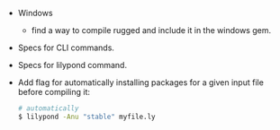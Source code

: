 - Windows
  - find a way to compile rugged and include it in the windows gem.

- Specs for CLI commands.

- Specs for lilypond command.

- Add flag for automatically installing packages for a given input file before compiling it:

  ```bash
  # automatically 
  $ lilypond -Anu "stable" myfile.ly
  ```